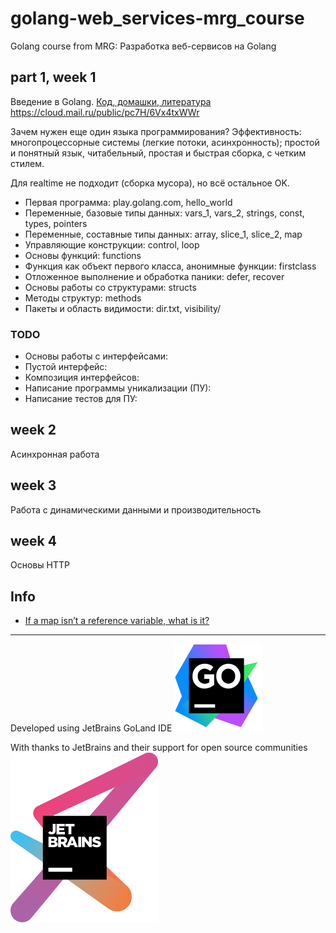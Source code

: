 # golang-web_services-mrg_course
Golang course from MRG: Разработка веб-сервисов на Golang

## part 1, week 1
Введение в Golang.
[Код, домашки, литература](./week_01/materials.zip)
https://cloud.mail.ru/public/pc7H/6Vx4txWWr

Зачем нужен еще один языка программирования?
Эффективность:
многопроцессорные системы (легкие потоки, асинхронность);
простой и понятный язык, читабельный, простая и быстрая сборка, с четким стилем.

Для realtime не подходит (сборка мусора), но всё остальное OK.

- Первая программа: play.golang.com, hello_world
- Переменные, базовые типы данных: vars_1, vars_2, strings, const, types, pointers
- Переменные, составные типы данных: array, slice_1, slice_2, map
- Управляющие конструкции: control, loop
- Основы функций: functions
- Функция как объект первого класса, анонимные функции: firstclass
- Отложенное выполнение и обработка паники: defer, recover
- Основы работы со структурами: structs
- Методы структур: methods
- Пакеты и область видимости: dir.txt, visibility/
### TODO
- Основы работы с интерфейсами:
- Пустой интерфейс:
- Композиция интерфейсов:
- Написание программы уникализации (ПУ):
- Написание тестов для ПУ:

## week 2
Асинхронная работа

## week 3
Работа с динамическими данными и производительность

## week 4
Основы HTTP

## Info
- [If a map isn’t a reference variable, what is it?](https://dave.cheney.net/2017/04/30/if-a-map-isnt-a-reference-variable-what-is-it)

---

Developed using JetBrains GoLand IDE
[![JetBrains GoLand](./icon-goland.svg)](https://jb.gg/OpenSource)

With thanks to JetBrains and their support for open source communities
[![JetBrains Open Source Support](./jetbrains-variant-3.svg)](https://jb.gg/OpenSource)
